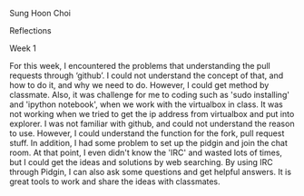 Sung Hoon Choi

Reflections

Week 1

For this week, I encountered the problems that understanding the pull requests through ‘github’. I could not understand the concept of that, and how to do it, and why we need to do. However, I could get method by classmate. Also, it was challenge for me to coding such as 'sudo installing' and 'ipython notebook', when we work with the virtualbox in class. It was not working when we tried to get the ip address from virtualbox and put into explorer. I was not familiar with github, and could not understand the reason to use. However, I could understand the function for the fork, pull request stuff. In addition, I had some problem to set up the pidgin and join the chat room. At that point, I even didn't know the 'IRC' and wasted lots of times, but I could get the ideas and solutions by web searching. By using IRC through Pidgin, I can also ask some questions and get helpful answers. It is great tools to work and share the ideas with classmates.
